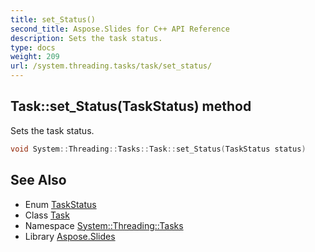 ```yaml
---
title: set_Status()
second_title: Aspose.Slides for C++ API Reference
description: Sets the task status.
type: docs
weight: 209
url: /system.threading.tasks/task/set_status/
---
```

## Task::set_Status(TaskStatus) method


Sets the task status.

```cpp
void System::Threading::Tasks::Task::set_Status(TaskStatus status)
```

## See Also

* Enum [TaskStatus](../../taskstatus/)
* Class [Task](../)
* Namespace [System::Threading::Tasks](../../)
* Library [Aspose.Slides](../../../)
